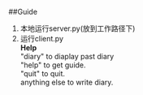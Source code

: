 ##Guide
1. 本地运行server.py(放到工作路径下)
2. 运行client.py  
**Help**  
"diary" to diaplay past diary  
"help" to get guide.  
"quit" to quit.  
anything else to write diary.

